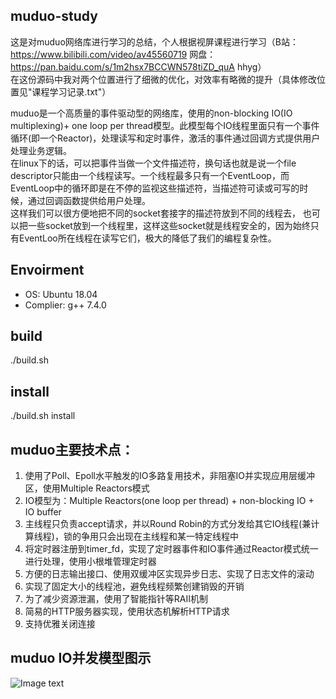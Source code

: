 ## muduo-study
这是对muduo网络库进行学习的总结，个人根据视屏课程进行学习（B站：https://www.bilibili.com/video/av45560719  网盘：https://pan.baidu.com/s/1m2hsx7BCCWN578tiZD_quA    hhyg）  
在这份源码中我对两个位置进行了细微的优化，对效率有略微的提升（具体修改位置见"课程学习记录.txt"）

muduo是一个高质量的事件驱动型的网络库，使用的non-blocking IO(IO multiplexing)+ one loop per thread模型。此模型每个IO线程里面只有一个事件循环(即一个Reactor)，处理读写和定时事件，激活的事件通过回调方式提供用户处理业务逻辑。  
在linux下的话，可以把事件当做一个文件描述符，换句话也就是说一个file descriptor只能由一个线程读写。一个线程最多只有一个EventLoop，而EventLoop中的循环即是在不停的监视这些描述符，当描述符可读或可写的时候，通过回调函数提供给用户处理。  
这样我们可以很方便地把不同的socket套接字的描述符放到不同的线程去， 也可以把一些socket放到一个线程里，这样这些socket就是线程安全的，因为始终只有EventLoo所在线程在读写它们，极大的降低了我们的编程复杂性。

## Envoirment
- OS: Ubuntu 18.04
- Complier: g++ 7.4.0
## build
  ./build.sh
## install
  ./build.sh install

## muduo主要技术点：
1. 使用了Poll、Epoll水平触发的IO多路复用技术，非阻塞IO并实现应用层缓冲区，使用Multiple Reactors模式  
2. IO模型为：Multiple Reactors(one loop per thread) + non-blocking IO + IO buffer  
3. 主线程只负责accept请求，并以Round Robin的方式分发给其它IO线程(兼计算线程)，锁的争用只会出现在主线程和某一特定线程中  
4. 将定时器注册到timer_fd，实现了定时器事件和IO事件通过Reactor模式统一进行处理，使用小根堆管理定时器  
5. 方便的日志输出接口、使用双缓冲区实现异步日志、实现了日志文件的滚动  
6. 实现了固定大小的线程池，避免线程频繁创建销毁的开销  
7. 为了减少资源泄漏，使用了智能指针等RAII机制  
8. 简易的HTTP服务器实现，使用状态机解析HTTP请求  
9. 支持优雅关闭连接  

## muduo IO并发模型图示
![Image text](https://github.com/Canna031/muduo-study/blob/master/images/model.png)
